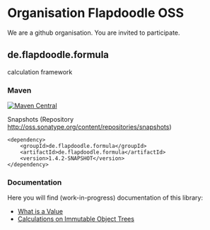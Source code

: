 # Organisation Flapdoodle OSS

We are a github organisation. You are invited to participate.

## de.flapdoodle.formula

calculation framework

### Maven

[![Maven Central](https://img.shields.io/maven-central/v/de.flapdoodle/de.flapdoodle.formula.svg)](https://maven-badges.herokuapp.com/maven-central/de.flapdoodle/de.flapdoodle.formula)

Snapshots (Repository http://oss.sonatype.org/content/repositories/snapshots)

	<dependency>
		<groupId>de.flapdoodle.formula</groupId>
		<artifactId>de.flapdoodle.formula</artifactId>
		<version>1.4.2-SNAPSHOT</version>
	</dependency>
                                            
### Documentation

Here you will find (work-in-progress) documentation of this library:

- [What is a Value](WhatIsAValue.md)
- [Calculations on Immutable Object Trees](HowToCalculateChangeableInstanceTest.md)



